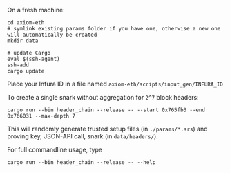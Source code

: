 On a fresh machine:

```
cd axiom-eth
# symlink existing params folder if you have one, otherwise a new one will automatically be created
mkdir data

# update Cargo
eval $(ssh-agent)
ssh-add
cargo update
```

Place your Infura ID in a file named `axiom-eth/scripts/input_gen/INFURA_ID`

To create a single snark without aggregation for `2^7` block headers:
```
cargo run --bin header_chain --release -- --start 0x765fb3 --end 0x766031 --max-depth 7 
```

This will randomly generate trusted setup files (in `./params/*.srs`) and proving key, JSON-API call, snark (in `data/headers/`).

For full commandline usage, type
```
cargo run --bin header_chain --release -- --help
```
